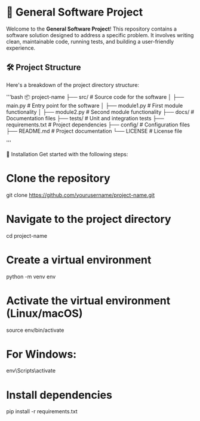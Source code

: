 # 🚀 General Software Project

Welcome to the **General Software Project**! This repository contains a software solution designed to address a specific problem. It involves writing clean, maintainable code, running tests, and building a user-friendly experience.

## 🛠️ Project Structure
Here's a breakdown of the project directory structure:

'''bash
📦 project-name
├── src/                # Source code for the software
│   ├── main.py         # Entry point for the software
│   ├── module1.py      # First module functionality
│   ├── module2.py      # Second module functionality
├── docs/               # Documentation files
├── tests/              # Unit and integration tests
├── requirements.txt    # Project dependencies
├── config/             # Configuration files
├── README.md           # Project documentation
└── LICENSE             # License file 

''' 

🚀 Installation
Get started with the following steps:

# Clone the repository
git clone https://github.com/yourusername/project-name.git

# Navigate to the project directory
cd project-name

# Create a virtual environment
python -m venv env

# Activate the virtual environment (Linux/macOS)
source env/bin/activate

# For Windows:
env\Scripts\activate

# Install dependencies
pip install -r requirements.txt
